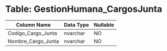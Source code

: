 # Table: GestionHumana_CargosJunta

| Column Name | Data Type | Nullable |
|-------------|-----------|----------|
| Codigo_Cargo_Junta | nvarchar | NO |
| Nombre_Cargo_Junta | nvarchar | NO |
